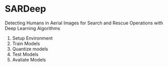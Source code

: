 # SARDeep
Detecting Humans in Aerial Images for Search and Rescue Operations with Deep Learning Algorithms

1. Setup Environment
2. Train Models
3. Quantize models
4. Test Models
5. Avaliate Models
